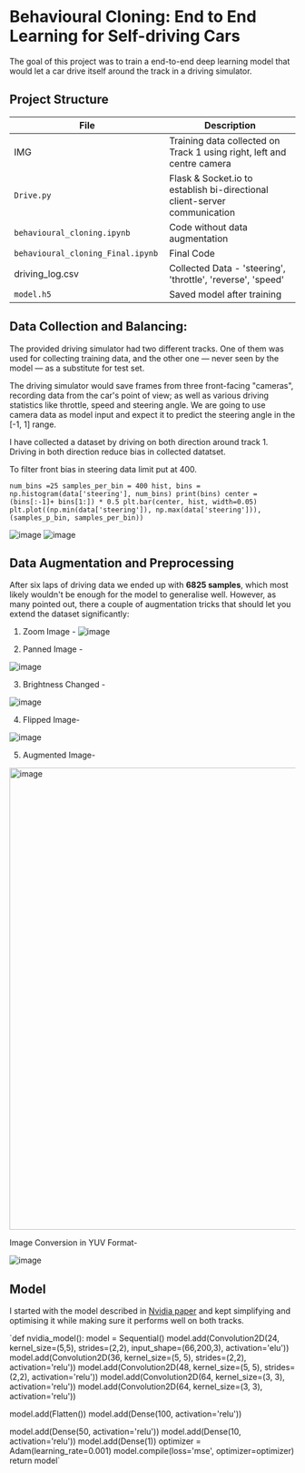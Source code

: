 # Behavioural Cloning: End to End Learning for Self-driving Cars

The goal of this project was to train a end-to-end deep learning model that would let a car drive itself around the track in a driving simulator.

## Project Structure

| File  | Description |
| ------------- | ------------- |
|  IMG  |    Training data collected on Track 1 using right, left and centre camera |
| `Drive.py`  | Flask & Socket.io to establish bi-directional client-server communication  |
| `behavioural_cloning.ipynb` |  Code without data augmentation |
| `behavioural_cloning_Final.ipynb  `| Final Code  |
| driving_log.csv  | Collected Data - 'steering', 'throttle', 'reverse', 'speed' |
| `model.h5`  | Saved model after training |


## Data Collection and Balancing:

The provided driving simulator had two different tracks. One of them was used for collecting training data, and the other one — never seen by the model — as a substitute for test set.

The driving simulator would save frames from three front-facing "cameras", recording data from the car's point of view; as well as various driving statistics like throttle, speed and steering angle. We are going to use camera data as model input and expect it to predict the steering angle in the [-1, 1] range.

I have collected a dataset by driving on both direction around track 1. Driving in both direction reduce bias in collected datatset.

To filter front bias in steering data limit put at 400.

`num_bins =25
samples_per_bin = 400
hist, bins = np.histogram(data['steering'], num_bins)
print(bins)
center = (bins[:-1]+ bins[1:]) * 0.5
plt.bar(center, hist, width=0.05)
plt.plot((np.min(data['steering']), np.max(data['steering'])), (samples_p_bin, samples_per_bin))`


![image](https://user-images.githubusercontent.com/79803663/147972871-52742f59-f94e-486c-bd52-ec409f7a6467.png)  ![image](https://user-images.githubusercontent.com/79803663/147972962-d83770f2-74d6-4e38-ad2d-f1b1a0bf1240.png)

## Data Augmentation and Preprocessing
After six laps of driving data we ended up with **6825 samples**, which most likely wouldn't be enough for the model to generalise well. However, as many pointed out, there a couple of augmentation tricks that should let you extend the dataset significantly:

1. Zoom Image - 
![image](https://user-images.githubusercontent.com/79803663/147973663-274b372c-a22f-4944-a378-08da8774b653.png)


2. Panned Image - 

![image](https://user-images.githubusercontent.com/79803663/147973787-f5f37de5-75aa-4435-ba71-c0cb49392b1d.png)

3. Brightness Changed -
 
 ![image](https://user-images.githubusercontent.com/79803663/147973984-5bff2bad-d5a3-491a-93cc-2b209defe013.png)

4. Flipped Image-

![image](https://user-images.githubusercontent.com/79803663/147974017-5d8bc740-379e-4a6f-b4cb-8b086c1b49f0.png)

5. Augmented Image-

<img width="812" alt="image" src="https://user-images.githubusercontent.com/79803663/147974208-6aac00a6-345c-4cce-b215-f7f73e6c1f8d.png">

Image Conversion in YUV Format-

![image](https://user-images.githubusercontent.com/79803663/147974320-91b38070-4745-4e94-a806-a3b0cd66cc6c.png)


## Model

I started with the model described in [Nvidia paper](https://arxiv.org/abs/1604.07316) and kept simplifying and optimising it while making sure it performs well on both tracks.

`def nvidia_model():
  model = Sequential()
  model.add(Convolution2D(24, kernel_size=(5,5), strides=(2,2), input_shape=(66,200,3), activation='elu'))
  model.add(Convolution2D(36, kernel_size=(5, 5), strides=(2,2), activation='relu'))
  model.add(Convolution2D(48, kernel_size=(5, 5), strides=(2,2), activation='relu'))
  model.add(Convolution2D(64, kernel_size=(3, 3), activation='relu'))
  model.add(Convolution2D(64, kernel_size=(3, 3), activation='relu'))

  model.add(Flatten())
  model.add(Dense(100, activation='relu'))

  model.add(Dense(50, activation='relu'))
  model.add(Dense(10, activation='relu'))
  model.add(Dense(1))
  optimizer = Adam(learning_rate=0.001)
  model.compile(loss='mse', optimizer=optimizer)
  return model`




  

